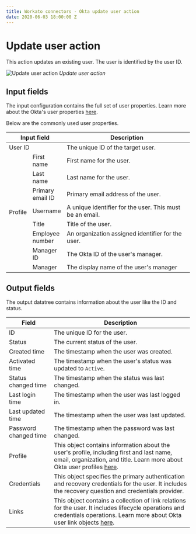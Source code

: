 ```yaml
---
title: Workato connectors - Okta update user action
date: 2020-06-03 18:00:00 Z
---
```


# Update user action
This action updates an existing user. The user is identified by the user ID.

![Update user action](~@img/connectors/okta/update-user.png)
*Update user action*

## Input fields
The input configuration contains the full set of user properties. Learn more about the Okta's user properties [here](https://developer.okta.com/docs/reference/api/users/#user-object).

Below are the commonly used user properties.

<table class="unchanged rich-diff-level-one">
  <thead>
    <tr>
        <th colspan=2>Input field</th>
        <th width='70%'>Description</th>
    </tr>
  </thead>
  <tbody>
    <tr>
      <td colspan=2>User ID</td>
      <td>The unique ID of the target user.</td>
    </tr>
    <tr>
      <td rowspan=8>Profile</td>
      <td>First name</td>
      <td>First name for the user.</td>
    </tr>
    <tr>
      <td>Last name</td>
      <td>Last name for the user.</td>
    </tr>
    <tr>
      <td>Primary email ID</td>
      <td>Primary email address of the user.</td>
    </tr>
    <tr>
      <td>Username</td>
      <td>A unique identifier for the user. This must be an email.</td>
    </tr>
    <tr>
      <td>Title</td>
      <td>Title of the user.</td>
    </tr>
    <tr>
      <td>Employee number</td>
      <td>An organization assigned identifier for the user.</td>
    </tr>
    <tr>
      <td>Manager ID</td>
      <td>The Okta ID of the user's manager.</td>
    </tr>
    <tr>
      <td>Manager</td>
      <td>The display name of the user's manager</td>
    </tr>
  </tbody>
</table>

## Output fields
The output datatree contains information about the user like the ID and status.

| Field                 | Description |
| --------------------- | ----------- |
| ID                    | The unique ID for the user. |
| Status                | The current status of the user. |
| Created time          | The timestamp when the user was created. |
| Activated time        | The timestamp when the user's status was updated to `Active`. |
| Status changed time   | The timestamp when the status was last changed. |
| Last login time       | The timestamp when the user was last logged in. |
| Last updated time     | The timestamp when the user was last updated. |
| Password changed time | The timestamp when the password was last changed. |
| Profile               | This object contains information about the user's profile, including first and last name, email, organization, and title. Learn more about Okta user profiles [here](https://developer.okta.com/docs/reference/api/users/#profile-object). |
| Credentials           | This object specifies the primary authentication and recovery credentials for the user. It includes the recovery question and credentials provider. |
| Links                 | This object contains a collection of link relations for the user. It includes lifecycle operations and credentials operations. Learn more about Okta user link objects [here](https://developer.okta.com/docs/reference/api/users/#links-object). |
